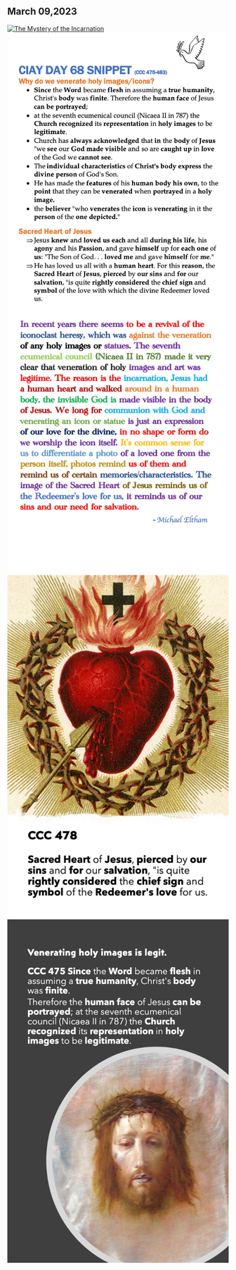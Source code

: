 ## March 09,2023

[![The Mystery of the Incarnation](https://raw.githubusercontent.com/linusjf/CIAY/main/March/jpgs/Day068.jpg)](https://youtu.be/pyrYuU4VeuY "The Mystery of the Incarnation")
![Day 68 Snippet 1](https://raw.githubusercontent.com/linusjf/CIAY/main/March/jpgs/Day68Snippet1.jpg)
![Day 68 Snippet 2](https://raw.githubusercontent.com/linusjf/CIAY/main/March/jpgs/Day68Snippet2.jpg)
![Day 68 Snippet 3](https://raw.githubusercontent.com/linusjf/CIAY/main/March/jpgs/Day68Snippet3.jpg)
![Day 68 Snippet 4](https://raw.githubusercontent.com/linusjf/CIAY/main/March/jpgs/Day68Snippet4.jpg)
